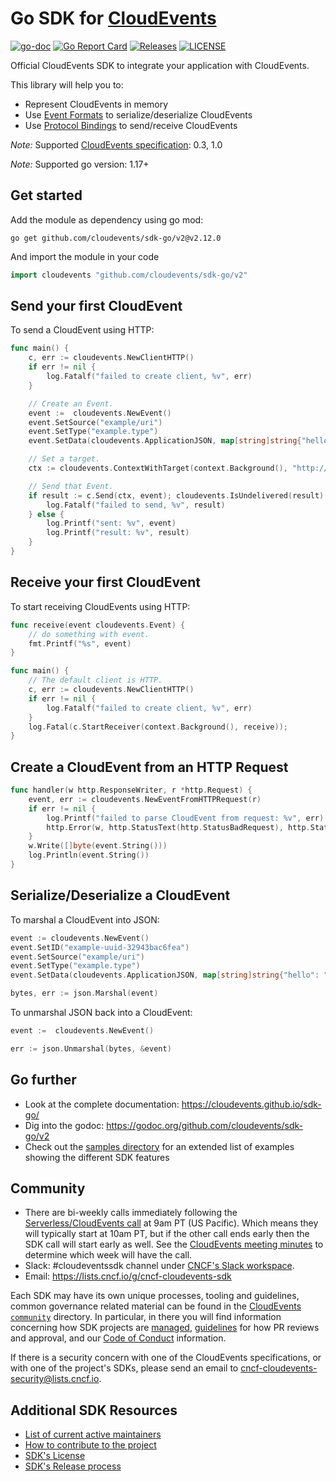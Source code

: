 # Go SDK for [CloudEvents](https://github.com/cloudevents/spec)

[![go-doc](https://godoc.org/github.com/cloudevents/sdk-go?status.svg)](https://godoc.org/github.com/cloudevents/sdk-go)
[![Go Report Card](https://goreportcard.com/badge/github.com/cloudevents/sdk-go)](https://goreportcard.com/report/github.com/cloudevents/sdk-go)
[![Releases](https://img.shields.io/github/release-pre/cloudevents/sdk-go.svg)](https://github.com/cloudevents/sdk-go/releases)
[![LICENSE](https://img.shields.io/github/license/cloudevents/sdk-go.svg)](https://github.com/cloudevents/sdk-go/blob/main/LICENSE)

Official CloudEvents SDK to integrate your application with CloudEvents.

This library will help you to:

- Represent CloudEvents in memory
- Use
  [Event Formats](https://github.com/cloudevents/spec/blob/v1.0/spec.md#event-format)
  to serialize/deserialize CloudEvents
- Use
  [Protocol Bindings](https://github.com/cloudevents/spec/blob/v1.0/spec.md#protocol-binding)
  to send/receive CloudEvents

_Note:_ Supported
[CloudEvents specification](https://github.com/cloudevents/spec): 0.3, 1.0

_Note:_ Supported go version: 1.17+

## Get started

Add the module as dependency using go mod:

```shell
go get github.com/cloudevents/sdk-go/v2@v2.12.0
```

And import the module in your code

```go
import cloudevents "github.com/cloudevents/sdk-go/v2"
```

## Send your first CloudEvent

To send a CloudEvent using HTTP:

```go
func main() {
	c, err := cloudevents.NewClientHTTP()
	if err != nil {
		log.Fatalf("failed to create client, %v", err)
	}

	// Create an Event.
	event :=  cloudevents.NewEvent()
	event.SetSource("example/uri")
	event.SetType("example.type")
	event.SetData(cloudevents.ApplicationJSON, map[string]string{"hello": "world"})

	// Set a target.
	ctx := cloudevents.ContextWithTarget(context.Background(), "http://localhost:8080/")

	// Send that Event.
	if result := c.Send(ctx, event); cloudevents.IsUndelivered(result) {
		log.Fatalf("failed to send, %v", result)
	} else {
		log.Printf("sent: %v", event)
		log.Printf("result: %v", result)
	}
}
```

## Receive your first CloudEvent

To start receiving CloudEvents using HTTP:

```go
func receive(event cloudevents.Event) {
	// do something with event.
    fmt.Printf("%s", event)
}

func main() {
	// The default client is HTTP.
	c, err := cloudevents.NewClientHTTP()
	if err != nil {
		log.Fatalf("failed to create client, %v", err)
	}
	log.Fatal(c.StartReceiver(context.Background(), receive));
}
```

## Create a CloudEvent from an HTTP Request

```go
func handler(w http.ResponseWriter, r *http.Request) {
	event, err := cloudevents.NewEventFromHTTPRequest(r)
	if err != nil {
		log.Printf("failed to parse CloudEvent from request: %v", err)
		http.Error(w, http.StatusText(http.StatusBadRequest), http.StatusBadRequest)
	}
	w.Write([]byte(event.String()))
	log.Println(event.String())
}
```

## Serialize/Deserialize a CloudEvent

To marshal a CloudEvent into JSON:

```go
event := cloudevents.NewEvent()
event.SetID("example-uuid-32943bac6fea")
event.SetSource("example/uri")
event.SetType("example.type")
event.SetData(cloudevents.ApplicationJSON, map[string]string{"hello": "world"})

bytes, err := json.Marshal(event)
```

To unmarshal JSON back into a CloudEvent:

```go
event :=  cloudevents.NewEvent()

err := json.Unmarshal(bytes, &event)
```

## Go further

- Look at the complete documentation: https://cloudevents.github.io/sdk-go/
- Dig into the godoc: https://godoc.org/github.com/cloudevents/sdk-go/v2
- Check out the [samples directory](./samples) for an extended list of examples
  showing the different SDK features

## Community

- There are bi-weekly calls immediately following the
  [Serverless/CloudEvents call](https://github.com/cloudevents/spec#meeting-time)
  at 9am PT (US Pacific). Which means they will typically start at 10am PT, but
  if the other call ends early then the SDK call will start early as well. See
  the
  [CloudEvents meeting minutes](https://docs.google.com/document/d/1OVF68rpuPK5shIHILK9JOqlZBbfe91RNzQ7u_P7YCDE/edit#)
  to determine which week will have the call.
- Slack: #cloudeventssdk channel under
  [CNCF's Slack workspace](https://slack.cncf.io/).
- Email: https://lists.cncf.io/g/cncf-cloudevents-sdk

Each SDK may have its own unique processes, tooling and guidelines, common
governance related material can be found in the
[CloudEvents `community`](https://github.com/cloudevents/spec/tree/master/community)
directory. In particular, in there you will find information concerning how SDK
projects are
[managed](https://github.com/cloudevents/spec/blob/master/community/SDK-GOVERNANCE.md),
[guidelines](https://github.com/cloudevents/spec/blob/master/community/SDK-maintainer-guidelines.md)
for how PR reviews and approval, and our
[Code of Conduct](https://github.com/cloudevents/spec/blob/master/community/GOVERNANCE.md#additional-information)
information.

If there is a security concern with one of the CloudEvents specifications, or
with one of the project's SDKs, please send an email to
[cncf-cloudevents-security@lists.cncf.io](mailto:cncf-cloudevents-security@lists.cncf.io).

## Additional SDK Resources

- [List of current active maintainers](MAINTAINERS.md)
- [How to contribute to the project](CONTRIBUTING.md)
- [SDK's License](LICENSE)
- [SDK's Release process](RELEASING.md)
